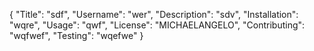 {
	"Title": "sdf",
	"Username": "wer",
	"Description": "sdv",
	"Installation": "wqre",
	"Usage": "qwf",
	"License": "MICHAELANGELO",
	"Contributing": "wqfwef",
	"Testing": "wqefwe"
}